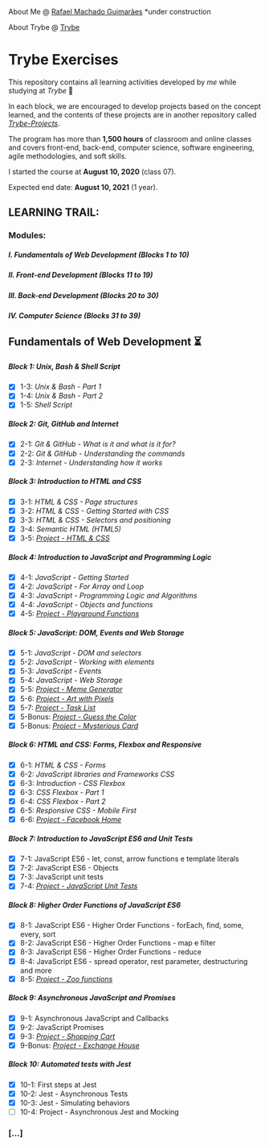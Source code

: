 About Me @ [Rafael Machado Guimarães](https://rafaelmguimaraes.github.io/) *under construction

About Trybe @ [Trybe](https://www.betrybe.com/)

# Trybe Exercises

This repository contains all learning activities developed by *me* while studying at *Trybe* :rocket:

In each block, we are encouraged to develop projects based on the concept learned, and the contents of these projects are in another repository called *[Trybe-Projects]()*.

The program has more than **1,500 hours** of classroom and online classes and covers front-end, back-end, computer science, software engineering, agile methodologies, and soft skills.

I started the course at **August 10, 2020** (class 07).

Expected end date: **August 10, 2021** (1 year).
## LEARNING TRAIL: 
### Modules:
##### I. Fundamentals of Web Development (Blocks 1 to 10)
##### II. Front-end Development (Blocks 11 to 19)
##### III. Back-end Development (Blocks 20 to 30)
##### IV. Computer Science (Blocks 31 to 39)

## Fundamentals of Web Development :hourglass_flowing_sand:
##### Block 1: Unix, Bash & Shell Script
- [x] 1-3: *Unix & Bash - Part 1*
- [x] 1-4: *Unix & Bash - Part 2*
- [x] 1-5: *Shell Script*
##### Block 2: Git, GitHub and Internet
- [x] 2-1: *Git & GitHub - What is it and what is it for?*
- [x] 2-2: *Git & GitHub - Understanding the commands*
- [x] 2-3: *Internet - Understanding how it works*
##### Block 3: Introduction to HTML and CSS
- [x] 3-1: *HTML & CSS - Page structures*
- [x] 3-2: *HTML & CSS - Getting Started with CSS*
- [x] 3-3: *HTML & CSS - Selectors and positioning*
- [x] 3-4: *Semantic HTML (HTML5)*
- [x] 3-5: *[Project - HTML & CSS]()*
##### Block 4: Introduction to JavaScript and Programming Logic
- [x] 4-1: *JavaScript - Getting Started*
- [x] 4-2: *JavaScript - For Array and Loop*
- [x] 4-3: *JavaScript - Programming Logic and Algorithms*
- [x] 4-4: *JavaScript - Objects and functions*
- [x] 4-5: *[Project - Playground Functions]()*
##### Block 5: JavaScript: DOM, Events and Web Storage
- [x] 5-1: *JavaScript - DOM and selectors*
- [x] 5-2: *JavaScript - Working with elements*
- [x] 5-3: *JavaScript - Events*
- [x] 5-4: *JavaScript - Web Storage*
- [x] 5-5: *[Project - Meme Generator]()*
- [x] 5-6: *[Project - Art with Pixels]()*
- [x] 5-7: *[Project - Task List]()*
- [x] 5-Bonus: *[Project - Guess the Color]()*
- [x] 5-Bonus: *[Project - Mysterious Card]()*
##### Block 6: HTML and CSS: Forms, Flexbox and Responsive
- [x] 6-1: *HTML & CSS - Forms*
- [x] 6-2: *JavaScript libraries and Frameworks CSS*
- [x] 6-3: *Introduction - CSS Flexbox*
- [x] 6-3: *CSS Flexbox - Part 1*
- [x] 6-4: *CSS Flexbox - Part 2*
- [x] 6-5: *Resṕonsive CSS - Mobile First*
- [x] 6-6: *[Project - Facebook Home]()*
##### Block 7: Introduction to JavaScript ES6 and Unit Tests
- [x] 7-1: JavaScript ES6 - let, const, arrow functions e template literals
- [x] 7-2: JavaScript ES6 - Objects
- [x] 7-3: JavaScript unit tests
- [x] 7-4: *[Project - JavaScript Unit Tests]()*
##### Block 8: Higher Order Functions of JavaScript ES6
- [x] 8-1: JavaScript ES6 - Higher Order Functions - forEach, find, some, every, sort
- [x] 8-2: JavaScript ES6 - Higher Order Functions - map e filter
- [x] 8-3: JavaScript ES6 - Higher Order Functions - reduce
- [x] 8-4: JavaScript ES6 - spread operator, rest parameter, destructuring and more
- [x] 8-5: *[Project - Zoo functions]()*
##### Block 9: Asynchronous JavaScript and Promises
- [x] 9-1: Asynchronous JavaScript and Callbacks
- [x] 9-2: JavaScript Promises
- [x] 9-3: *[Project - Shopping Cart]()*
- [x] 9-Bonus: *[Project - Exchange House]()*
##### Block 10: Automated tests with Jest
- [x] 10-1: First steps at Jest
- [x] 10-2: Jest - Asynchronous Tests
- [x] 10-3: Jest - Simulating behaviors
- [ ] 10-4: Project - Asynchronous Jest and Mocking

### [...]
